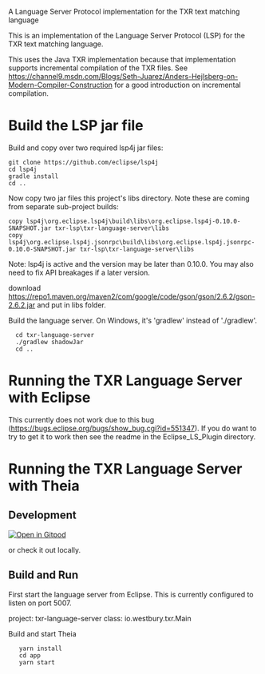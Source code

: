 A Language Server Protocol implementation for the TXR text matching language

This is an implementation of the Language Server Protocol (LSP) for the TXR text matching language.

This uses the Java TXR implementation because that implementation supports incremental compilation
of the TXR files.  See https://channel9.msdn.com/Blogs/Seth-Juarez/Anders-Hejlsberg-on-Modern-Compiler-Construction
for a good introduction on incremental compilation.

# Build the LSP jar file

Build and copy over two required lsp4j jar files:
```
git clone https://github.com/eclipse/lsp4j
cd lsp4j
gradle install
cd ..
```

Now copy two jar files this project's libs directory.  Note these are coming from separate sub-project builds:
```
copy lsp4j\org.eclipse.lsp4j\build\libs\org.eclipse.lsp4j-0.10.0-SNAPSHOT.jar txr-lsp\txr-language-server\libs 
copy lsp4j\org.eclipse.lsp4j.jsonrpc\build\libs\org.eclipse.lsp4j.jsonrpc-0.10.0-SNAPSHOT.jar txr-lsp\txr-language-server\libs 
```
Note: lsp4j is active and the version may be later than 0.10.0.  You may also need to fix API breakages if a later version.

download https://repo1.maven.org/maven2/com/google/code/gson/gson/2.6.2/gson-2.6.2.jar and put in libs folder.

Build the language server. On Windows, it's 'gradlew' instead of './gradlew'.
```
  cd txr-language-server
  ./gradlew shadowJar
  cd ..
```

# Running the TXR Language Server with Eclipse

This currently does not work due to this bug (https://bugs.eclipse.org/bugs/show_bug.cgi?id=551347).  If you do want to try to get it to work then see the readme in the Eclipse_LS_Plugin directory.

# Running the TXR Language Server with Theia

## Development

[![Open in Gitpod](https://gitpod.io/button/open-in-gitpod.svg)](https://gitpod.io/#https://github.com/theia-ide/txr-lsp)

or check it out locally.

## Build and Run

First start the language server from Eclipse.  This is currently configured to listen on port 5007.

project: txr-language-server
class: io.westbury.txr.Main

Build and start Theia
```
   yarn install
   cd app
   yarn start
```
